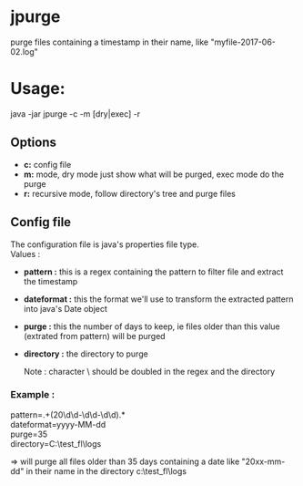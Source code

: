 # jpurge
purge files containing a timestamp in their name, like "myfile-2017-06-02.log"

# Usage:

java -jar jpurge -c <config file> -m [dry|exec] -r

## Options
* **c:**  config file  
*  **m:**  mode, dry mode just show what will be purged, exec mode do the purge  
* **r:**  recursive mode, follow directory's tree and purge files  
      
      
## Config file

The configuration file is java's properties file type.  
Values :  

* **pattern :** this is a regex containing the pattern to filter file and extract the timestamp  
* **dateformat :** this the format we'll use to transform the extracted pattern into java's Date object  
* **purge :** this the number of days to keep, ie files older than this value (extrated from pattern) will be purged  
* **directory :** the directory to purge  
    
  Note : character \ should be doubled in the regex and the directory  
    
### Example :  
  
pattern=.+(20\\d\\d-\\d\\d-\\d\\d).*  
dateformat=yyyy-MM-dd  
purge=35  
directory=C:\\test_fl\\logs  

=> will purge all files older than 35 days containing a date like "20xx-mm-dd" in their name in the directory c:\test_fl\logs  
